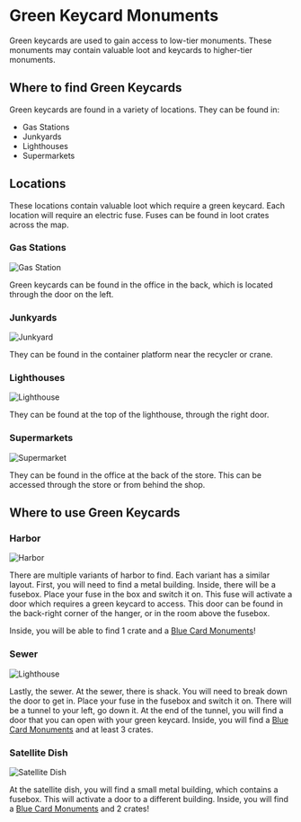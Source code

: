 # Green Keycard Monuments

Green keycards are used to gain access to low-tier monuments. These monuments may contain valuable loot and keycards to higher-tier monuments.

## Where to find Green Keycards

Green keycards are found in a variety of locations. They can be found in:
- Gas Stations
- Junkyards
- Lighthouses
- Supermarkets

## Locations

These locations contain valuable loot which require a green keycard. Each location will require an electric fuse. Fuses can be found in loot crates across the map.

### Gas Stations
![Gas Station](https://articles.rustyoperations.net/forums/monument-puzzle-tutorial/green-monument-gas-station.jpg)

Green keycards can be found in the office in the back, which is located through the door on the left.

### Junkyards
![Junkyard](https://articles.rustyoperations.net/forums/monument-puzzle-tutorial/green-monument-junkyard.jpg)

They can be found in the container platform near the recycler or crane.

### Lighthouses
![Lighthouse](https://articles.rustyoperations.net/forums/monument-puzzle-tutorial/green-monument-lighthouse.jpg)

They can be found at the top of the lighthouse, through the right door.

### Supermarkets
![Supermarket](https://articles.rustyoperations.net/forums/monument-puzzle-tutorial/green-monument-supermarket.jpg)

They can be found in the office at the back of the store. This can be accessed through the store or from behind the shop.

## Where to use Green Keycards

### Harbor
![Harbor](https://articles.rustyoperations.net/forums/monument-puzzle-tutorial/green-monument-harbor.jpg)

There are multiple variants of harbor to find. Each variant has a similar layout. First, you will need to find a metal building. Inside, there will be a fusebox. Place your fuse in the box and switch it on. This fuse will activate a door which requires a green keycard to access. This door can be found in the back-right corner of the hanger, or in the room above the fusebox.

Inside, you will be able to find 1 crate and a [Blue Card Monuments](/forums/monument-puzzle-tutorial/blue-monument)!

### Sewer
![Lighthouse](https://articles.rustyoperations.net/forums/monument-puzzle-tutorial/green-monument-sewer.jpg)

Lastly, the sewer. At the sewer, there is shack. You will need to break down the door to get in. Place your fuse in the fusebox and switch it on. There will be a tunnel to your left, go down it. At the end of the tunnel, you will find a door that you can open with your green keycard. Inside, you will find a [Blue Card Monuments](/forums/monument-puzzle-tutorial/blue-monument) and at least 3 crates.

### Satellite Dish
![Satellite Dish](https://articles.rustyoperations.net/forums/monument-puzzle-tutorial/green-monument-satellite-dish.jpg)

At the satellite dish, you will find a small metal building, which contains a fusebox. This will activate a door to a different building. Inside, you will find a [Blue Card Monuments](/forums/monument-puzzle-tutorial/blue-monument) and 2 crates! 
